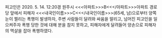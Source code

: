 피고인은 2020. 5. 14. 12:20경 원주시 <<<아파트>>>B<<</아파트>>>아파트 경로당 앞에서 피해자 <<<내국인이름>>>C<<</내국인이름>>>(65세, 남)으로부터 양쪽 눈이 찔리는 폭행이 발생하자, 주변 사람들이 달려와 싸움을 말리고, 넘어진 피고인을 일으켜주자 폭행 당한 것에 대해 분을 참지 못하고, 피해자에게 달려들어 양손으로 피해자의 멱살을 잡아 폭행하였다.